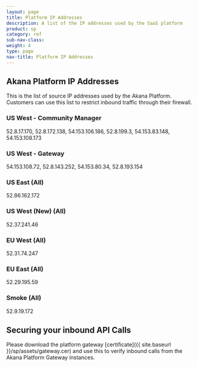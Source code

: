 ```yaml
---
layout: page
title: Platform IP Addresses
description: A list of the IP addresses used by the SaaS platform
product: sp
category: ref
sub-nav-class: 
weight: 4
type: page
nav-title: Platform IP Addresses
---
```


## Akana Platform IP Addresses

This is the list of source IP addresses used by the Akana Platform.  Customers can use this list to restrict inbound traffic through their firewall.

### US West - Community Manager

52.8.17.170, 52.8.172.138, 54.153.106.186, 52.8.199.3, 54.153.83.148, 54.153.108.173

### US West - Gateway

54.153.108.72, 52.8.143.252, 54.153.80.34, 52.8.193.154

### US East (All)

52.86.162.172

### US West (New) (All)

52.37.241.46

### EU West (All)

52.31.74.247

### EU East (All)

52.29.195.59

### Smoke (All)

52.9.19.172

## Securing your inbound API Calls

Please download the platform gateway [certificate]({{ site.baseurl }}/sp/assets/gateway.cer) and use this to verify inbound calls from the Akana Platform Gateway instances.